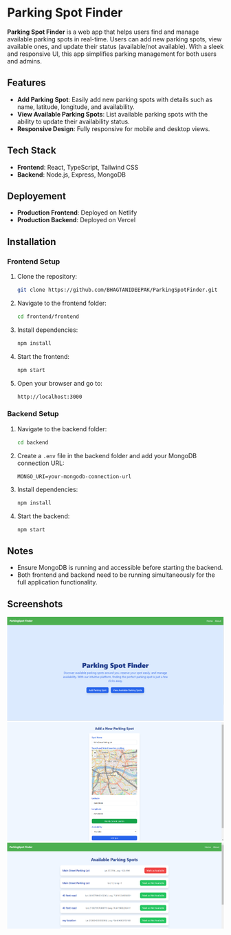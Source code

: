 # Parking Spot Finder

**Parking Spot Finder** is a web app that helps users find and manage available parking spots in real-time. Users can add new parking spots, view available ones, and update their status (available/not available). With a sleek and responsive UI, this app simplifies parking management for both users and admins.

## Features
- **Add Parking Spot**: Easily add new parking spots with details such as name, latitude, longitude, and availability.
- **View Available Parking Spots**: List available parking spots with the ability to update their availability status.
- **Responsive Design**: Fully responsive for mobile and desktop views.

## Tech Stack
- **Frontend**: React, TypeScript, Tailwind CSS
- **Backend**: Node.js, Express, MongoDB

## Deployement
- **Production Frontend**: Deployed on Netlify
- **Production Backend**: Deployed on Vercel

## Installation
### Frontend Setup
1. Clone the repository:
   ```bash
   git clone https://github.com/BHAGTANIDEEPAK/ParkingSpotFinder.git
   ```
2. Navigate to the frontend folder:
   ```bash
   cd frontend/frontend
   ```
3. Install dependencies:
   ```bash
   npm install
   ```
4. Start the frontend:
   ```bash
   npm start
   ```
5. Open your browser and go to:
   ```
   http://localhost:3000
   ```

### Backend Setup
1. Navigate to the backend folder:
   ```bash
   cd backend
   ```
2. Create a `.env` file in the backend folder and add your MongoDB connection URL:
   ```
   MONGO_URI=your-mongodb-connection-url
   ```
3. Install dependencies:
   ```bash
   npm install
   ```
4. Start the backend:
   ```bash
   npm start
   ```

## Notes
- Ensure MongoDB is running and accessible before starting the backend.
- Both frontend and backend need to be running simultaneously for the full application functionality.

## Screenshots
![Landing Page](image.png)
![Adding Spot](image-1.png)
![View Parking Spots](image-2.png)






